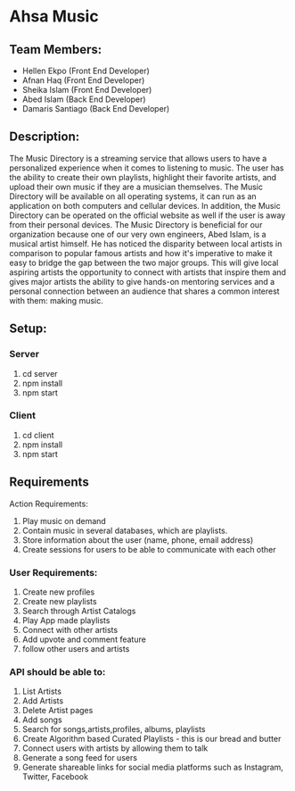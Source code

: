# Ahsa Music

## Team Members:
* Hellen Ekpo (Front End Developer)
* Afnan Haq (Front End Developer) 
* Sheika Islam (Front End Developer)
* Abed Islam (Back End Developer)
* Damaris Santiago (Back End Developer)

## Description:
The Music Directory is a streaming service that allows users to have a personalized experience when it comes to listening to music. The user has the ability to create their own playlists, highlight their favorite artists, and upload their own music if they are a musician themselves. The Music Directory will be available on all operating systems, it can run as an application on both computers and cellular devices. In addition, the Music Directory can be operated on the official website as well if the user is away from their personal devices. The Music Directory is beneficial for our organization because one of our very own engineers, Abed Islam, is a musical artist himself. He has noticed the disparity between local artists in comparison to popular famous artists and how it's imperative to make it easy to bridge the gap between the two major groups. This will give local aspiring artists the opportunity to connect with artists that inspire them and gives major artists the ability to give hands-on mentoring services and a personal connection between an audience that shares a common interest with them: making music.

## Setup:

### Server
1. cd server
1. npm install
1. npm start

### Client
1. cd client
1. npm install
1. npm start

## Requirements 
Action Requirements:
1. Play music on demand
1. Contain music in several databases, which are playlists.
1. Store information about the user (name, phone, email address)
1. Create sessions for users to be able to communicate with each other


### User Requirements:

1. Create new profiles 
1. Create new playlists
1. Search through Artist Catalogs
1. Play App made playlists
1. Connect with other artists
1. Add upvote and comment feature
1. follow other users and artists 


### API should be able to:

1. List Artists
1. Add Artists 
1. Delete Artist pages
1. Add songs
1. Search for songs,artists,profiles, albums, playlists
1. Create Algorithm based Curated Playlists - this is our bread and butter
1. Connect users with artists by allowing them to talk 
1. Generate a song feed for users 
1. Generate shareable links for social media platforms such as Instagram, Twitter, Facebook
